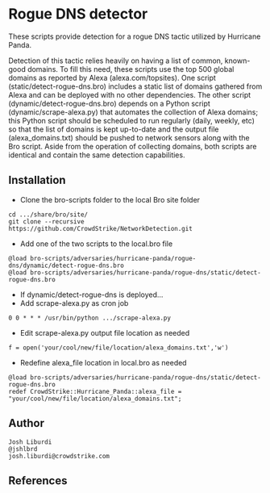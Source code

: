 Rogue DNS detector
================

These scripts provide detection for a rogue DNS tactic utilized by Hurricane Panda. 

Detection of this tactic relies heavily on having a list of common, known-good domains. To fill this need, these scripts use  the top 500 global domains as reported by Alexa (alexa.com/topsites). One script (static/detect-rogue-dns.bro) includes a static list of domains gathered from Alexa and can be deployed with no other dependencies. The other script (dynamic/detect-rogue-dns.bro) depends on a Python script (dynamic/scrape-alexa.py) that automates the collection of Alexa domains; this Python script should be scheduled to run regularly (daily, weekly, etc) so that the list of domains is kept up-to-date and the output file (alexa_domains.txt) should be pushed to network sensors along with the Bro script. Aside from the operation of collecting domains, both scripts are identical and contain the same detection capabilities.

Installation
---
* Clone the bro-scripts folder to the local Bro site folder
```
cd .../share/bro/site/
git clone --recursive https://github.com/CrowdStrike/NetworkDetection.git
```
* Add one of the two scripts to the local.bro file 
```
@load bro-scripts/adversaries/hurricane-panda/rogue-dns/dynamic/detect-rogue-dns.bro
@load bro-scripts/adversaries/hurricane-panda/rogue-dns/static/detect-rogue-dns.bro
```
* If dynamic/detect-rogue-dns is deployed... 
* Add scrape-alexa.py as cron job 
```
0 0 * * * /usr/bin/python .../scrape-alexa.py
```
* Edit scrape-alexa.py output file location as needed
```
f = open('your/cool/new/file/location/alexa_domains.txt','w')
```
* Redefine alexa_file location in local.bro as needed
```
@load bro-scripts/adversaries/hurricane-panda/rogue-dns/static/detect-rogue-dns.bro
redef CrowdStrike::Hurricane_Panda::alexa_file = "your/cool/new/file/location/alexa_domains.txt";
```

Author
---
```
Josh Liburdi
@jshlbrd
josh.liburdi@crowdstrike.com
```

References
---
